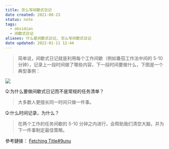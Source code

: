 ```yaml
---
title: 怎么写间歇式日记
date created: 2021-08-23
status: note
tags:
  - obsidian
  - 间歇式日记
aliases: 什么是间歇式日记, 怎么写间歇式日记
date updated: 2022-01-11 12:44
---
```


> 简单说，间歇式日记就是利用每个工作间歇（例如番茄工作法中间的 5-10 分钟），记录上一段时间做了哪些内容，下一段时间要做什么，下图是一个典型事例：

![](https://cdn.sspai.com/editor/u_5b3wva6y/16057002766220.png?imageView2/2/w/1120/q/90/interlace/1/ignore-error/1)

Q:为什么要做间歇式日记而不是常规的任务清单？

> 大多数人更擅长同一时间只做一件事。

Q:什么时间记录，为什么？

> 在两个工作的任务间歇的 5-10 分钟之内进行，会帮助我们清空大脑，并为下一件事制定最佳策略。

參考鏈接：
[Fetching Title#9unu](https://sspai.com/post/63674)
